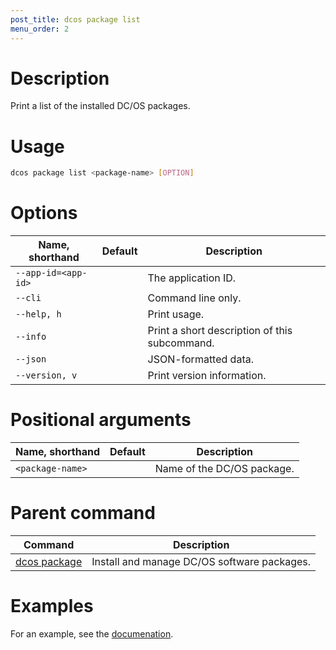 ```yaml
---
post_title: dcos package list
menu_order: 2
---
```


# Description
Print a list of the installed DC/OS packages.

# Usage

```bash
dcos package list <package-name> [OPTION]
```

# Options

| Name, shorthand | Default | Description |
|---------|-------------|-------------|
| `--app-id=<app-id>`   |             |  The application ID. |
| `--cli`   |             |  Command line only. |
| `--help, h`   |             |  Print usage. |
| `--info`   |             |  Print a short description of this subcommand. |
| `--json`   |             |  JSON-formatted data. |
| `--version, v`   |             | Print version information. |

# Positional arguments

| Name, shorthand | Default | Description |
|---------|-------------|-------------|
| `<package-name>`   |             |  Name of the DC/OS package. |

# Parent command

| Command | Description |
|---------|-------------|
| [dcos package](/docs/1.9/usage/cli/command-reference/dcos-package/)   | Install and manage DC/OS software packages. |

# Examples

For an example, see the [documenation](/docs/1.9/usage/managing-services/install/).
